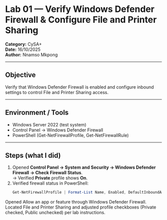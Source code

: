 # Lab 01 — Verify Windows Defender Firewall & Configure File and Printer Sharing
**Category:** CySA+  
**Date:** 16/10/2025  
**Author:** Nnamso Mkpong

---

## Objective
Verify that Windows Defender Firewall is enabled and configure inbound settings to control File and Printer Sharing access.

---

##  Environment / Tools
- Windows Server 2022 (test system)  
- Control Panel → Windows Defender Firewall  
- PowerShell (Get-NetFirewallProfile, Get-NetFirewallRule)

---

## Steps (what I did)
1. Opened **Control Panel → System and Security → Windows Defender Firewall → Check Firewall Status**.  
   → Verified **Private** profile shows **On**.
2. Verified firewall status in PowerShell:
   ```powershell
   Get-NetFirewallProfile | Format-List Name, Enabled, DefaultInboundAction, DefaultOutboundAction
Opened Allow an app or feature through Windows Defender Firewall. Located File and Printer Sharing and adjusted profile checkboxes (Private checked, Public unchecked) per lab instructions.

